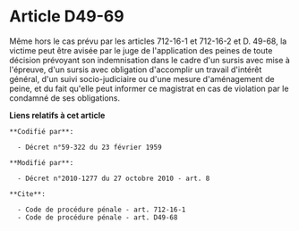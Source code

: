 # Article D49-69

Même hors le cas prévu par les articles 712-16-1 et 712-16-2 et D. 49-68, la victime peut être avisée par le juge de
l'application des peines de toute décision prévoyant son indemnisation dans le cadre d'un sursis avec mise à l'épreuve, d'un
sursis avec obligation d'accomplir un travail d'intérêt général, d'un suivi socio-judiciaire ou d'une mesure d'aménagement de
peine, et du fait qu'elle peut informer ce magistrat en cas de violation par le condamné de ses obligations.

**Liens relatifs à cet article**

	**Codifié par**:

	  - Décret n°59-322 du 23 février 1959

	**Modifié par**:

	  - Décret n°2010-1277 du 27 octobre 2010 - art. 8

	**Cite**:

	  - Code de procédure pénale - art. 712-16-1
	  - Code de procédure pénale - art. D49-68
